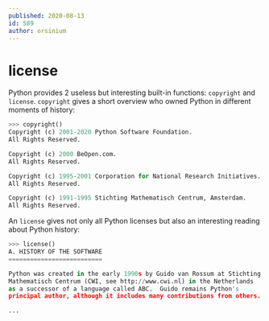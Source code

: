 ```yaml
---
published: 2020-08-13
id: 589
author: orsinium
---
```


# license

Python provides 2 useless but interesting built-in functions: `copyright` and `license`. `copyright` gives a short overview who owned Python in different moments of history:

```python {no-run}
>>> copyright()
Copyright (c) 2001-2020 Python Software Foundation.
All Rights Reserved.

Copyright (c) 2000 BeOpen.com.
All Rights Reserved.

Copyright (c) 1995-2001 Corporation for National Research Initiatives.
All Rights Reserved.

Copyright (c) 1991-1995 Stichting Mathematisch Centrum, Amsterdam.
All Rights Reserved.
```

An `license` gives not only all Python licenses but also an interesting reading about Python history:

```python {no-run}
>>> license()
A. HISTORY OF THE SOFTWARE
==========================

Python was created in the early 1990s by Guido van Rossum at Stichting
Mathematisch Centrum (CWI, see http://www.cwi.nl) in the Netherlands
as a successor of a language called ABC.  Guido remains Python's
principal author, although it includes many contributions from others.

...
```
